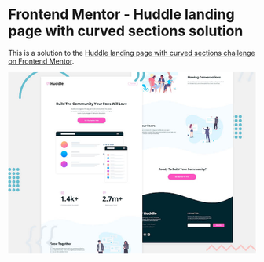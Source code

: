 # Frontend Mentor - Huddle landing page with curved sections solution

This is a solution to the [Huddle landing page with curved sections challenge on Frontend Mentor](https://www.frontendmentor.io/challenges/huddle-landing-page-with-curved-sections-5ca5ecd01e82137ec91a50f2). 

<img alt="" src="https://github.com/gabrielmorandi/exerciseFrontend/blob/main/FrontendMentor/huddle-landing-page-with-curved-sections-master/design/desktop-preview.jpg" />
